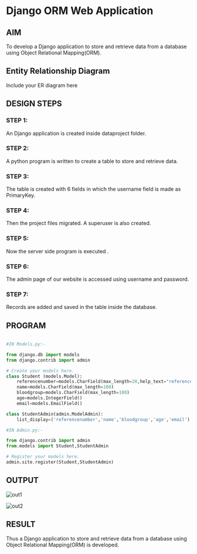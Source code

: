 # Django ORM Web Application

## AIM
To develop a Django application to store and retrieve data from a database using Object Relational Mapping(ORM).

## Entity Relationship Diagram

Include your ER diagram here

## DESIGN STEPS

### STEP 1:

An Django application is created inside dataproject folder.

### STEP 2:

A python program is written to create a table to store and retrieve data.

### STEP 3:

The table is created with 6 fields in which the username field is made as PrimaryKey.

### STEP 4:

Then the project files migrated. A superuser is also created.

### STEP 5:

Now the server side program is executed .

### STEP 6:

The admin page of our website is accessed using username and password.

### STEP 7:

Records are added and saved in the table inside the database.


## PROGRAM

```python

#IN Models.py:-

from django.db import models
from django.contrib import admin

# Create your models here.
class Student (models.Model):
    referencenumber=models.CharField(max_length=20,help_text="reference number")
    name=models.CharField(max_length=100)
    bloodgroup=models.CharField(max_length=100)
    age=models.IntegerField()
    email=models.EmailField()

class StudentAdmin(admin.ModelAdmin):
    list_display=('referencenumber','name','bloodgroup','age','email')

#IN Admin.py:-

from django.contrib import admin
from.models import Student,StudentAdmin

# Register your models here.
admin.site.register(Student,StudentAdmin)

```

## OUTPUT

![out1](https://user-images.githubusercontent.com/120353431/234791832-0e45e968-4d97-4938-acb2-734794ffbd62.png)


![out2](https://user-images.githubusercontent.com/120353431/234791921-7b7b0f0f-110b-4169-be25-55ffb9e07381.png)



## RESULT

Thus a Django application to store and retrieve data from a database using Object Relational Mapping(ORM) is developed.
